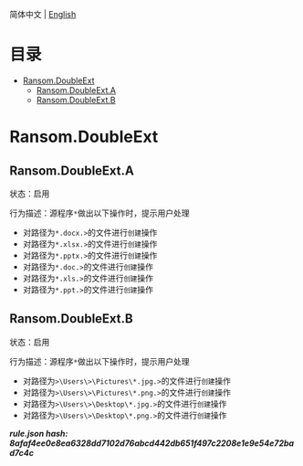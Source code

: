 


  
简体中文 | [English](README_en_us.md)  
  

目录
==

* [Ransom.DoubleExt](#ransomdoubleext)
	* [Ransom.DoubleExt.A](#ransomdoubleexta)
	* [Ransom.DoubleExt.B](#ransomdoubleextb)

# Ransom.DoubleExt

## Ransom.DoubleExt.A
  
状态：启用

行为描述：源程序`*`做出以下操作时，提示用户处理
- 对路径为`*.docx.>`的文件进行`创建`操作
- 对路径为`*.xlsx.>`的文件进行`创建`操作
- 对路径为`*.pptx.>`的文件进行`创建`操作
- 对路径为`*.doc.>`的文件进行`创建`操作
- 对路径为`*.xls.>`的文件进行`创建`操作
- 对路径为`*.ppt.>`的文件进行`创建`操作

## Ransom.DoubleExt.B
  
状态：启用

行为描述：源程序`*`做出以下操作时，提示用户处理
- 对路径为`>\Users\>\Pictures\*.jpg.>`的文件进行`创建`操作
- 对路径为`>\Users\>\Pictures\*.png.>`的文件进行`创建`操作
- 对路径为`>\Users\>\Desktop\*.jpg.>`的文件进行`创建`操作
- 对路径为`>\Users\>\Desktop\*.png.>`的文件进行`创建`操作
  
***rule.json hash: 8afaf4ee0e8ea6328dd7102d76abcd442db651f497c2208e1e9e54e72bad7c4c***